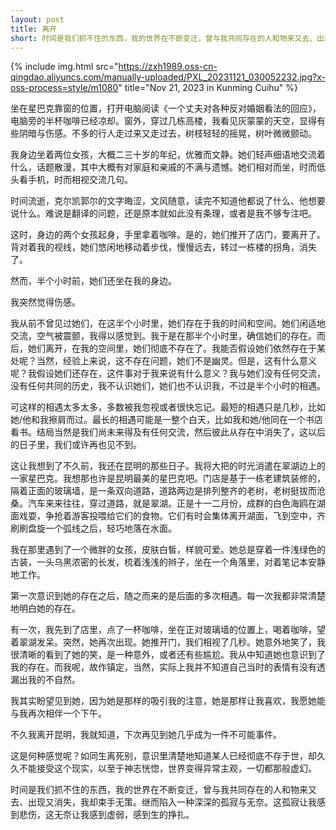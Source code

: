 ```yaml
---
layout: post
title: 离开
short: 时间是我们抓不住的东西，我的世界在不断变迁，曾与我共同存在的人和物来又去、出现又消失，我却束手无策
---
```


{% include img.html src="https://zxh1989.oss-cn-qingdao.aliyuncs.com/manually-uploaded/PXL_20231121_030052232.jpg?x-oss-process=style/m1080" title="Nov 21, 2023 in Kunming Cuihu" %}

坐在星巴克靠窗的位置，打开电脑阅读《一个丈夫对各种反对婚姻看法的回应》，电脑旁的半杯咖啡已经凉却。窗外，穿过几栋高楼，我看见灰蒙蒙的天空，显得有些阴暗与伤感。不多的行人走过来又走过去，树枝轻轻的摇晃，树叶微微颤动。

我身边坐着两位女孩，大概二三十岁的年纪，优雅而文静。她们轻声细语地交流着什么，话题散漫，其中大概有对家庭和亲戚的不满与遗憾。她们相对而坐，时而低头看手机，时而相视交流几句。

时间流逝，克尔凯郭尔的文字晦涩，文风随意，读完不知道他都说了什么、他想要说什么。难说是翻译的问题，还是原本就如此没有条理，或者是我不够专注吧。

这时，身边的两个女孩起身，手里拿着咖啡。是的，她们推开了店门，要离开了。背对着我的视线，她们悠闲地移动着步伐，慢慢远去，转过一栋楼的拐角，消失了。

然而，半个小时前，她们还坐在我的身边。

我突然觉得伤感。

我从前不曾见过她们，在这半个小时里，她们存在于我的时间和空间。她们闲适地交流，空气被震颤，我得以感觉到。我于是在那半个小时里，确信她们的存在。而后，她们离开，在我的空间里，她们彻底不存在了。我能否假设她们依然存在于某处呢？当然，经验上来说，这不存在问题，她们不是幽灵。但是，这有什么意义呢？我假设她们还存在，这件事对于我来说有什么意义？我与她们没有任何交流，没有任何共同的历史，我不认识她们，她们也不认识我，不过是半个小时的相遇。

可这样的相遇太多太多，多数被我忽视或者很快忘记。最短的相遇只是几秒，比如她/他和我擦肩而过。最长的相遇可能是一整个白天，比如我和她/他同在一个书店看书。结局当然是我们尚未来得及有任何交流，然后彼此从存在中消失了，这以后的日子里，我们或许再也见不到。

这让我想到了不久前，我还在昆明的那些日子。我将大把的时光消遣在翠湖边上的一家星巴克。我想那也许是昆明最美的星巴克吧。门店是基于一栋老建筑装修的，隔着正面的玻璃墙，是一条双向道路，道路两边是排列整齐的老树，老树挺拔而沧桑。汽车来来往往，穿过道路，就是翠湖。正是十一二月份，成群的白色海鸥在湖面戏耍，争抢着游客投喂给它们的食物。它们有时会集体离开湖面，飞到空中，齐刷刷盘旋一个弧线之后，轻巧地落在水面。

我在那里遇到了一个微胖的女孩，皮肤白皙，样貌可爱。她总是穿着一件浅绿色的古装，一头乌黑浓密的长发，梳着浅浅的辫子，坐在一个角落里，对着笔记本安静地工作。

第一次意识到她的存在之后，随之而来的是后面的多次相遇。每一次我都非常清楚地明白她的存在。

有一次，我先到了店里，点了一杯咖啡，坐在正对玻璃墙的位置上，喝着咖啡，望着翠湖发呆。突然，她再次出现。她推开门，我们相视了几秒。她意外地笑了，我很清晰的看到了她的笑，是一种意外，或者还有些尴尬。我从中知道她也意识到了我的存在。而我呢，故作镇定，当然，实际上我并不知道自己当时的表情有没有透漏出我的不自然。

我其实盼望见到她，因为她是那样的吸引我的注意，她是那样让我喜欢，我愿她能与我再次相伴一个下午。

不久我离开昆明，我就知道，下次再见到她几乎成为一件不可能事件。

这是何种感觉呢？如同生离死别，意识里清楚地知道某人已经彻底不存于世，却久久不能接受这个现实，以至于神志恍惚，世界变得异常主观，一切都那般虚幻。

时间是我们抓不住的东西，我的世界在不断变迁，曾与我共同存在的人和物来又去、出现又消失，我却束手无策。继而陷入一种深深的孤寂与无奈。这孤寂让我感到悲伤，这无奈让我感到虚弱，感到生的挣扎。
